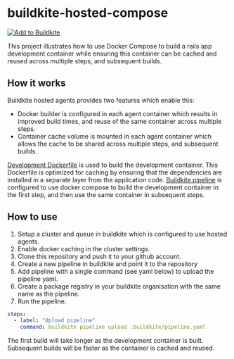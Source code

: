 # buildkite-hosted-compose

[![Add to Buildkite](https://buildkite.com/button.svg)](https://buildkite.com/new)

This project illustrates how to use Docker Compose to build a rails app development container while ensuring this container can be cached and reused across multiple steps, and subsequent builds.

## How it works

Buildkite hosted agents provides two features which enable this:

* Docker builder is configured in each agent container which results in improved build times, and reuse of the same container across multiple steps.
* Container cache volume is mounted in each agent container which allows the cache to be shared across multiple steps, and subsequent builds.

[Development Dockerfile](Dockerfile.development) is used to build the development container. This Dockerfile is optimized for caching by ensuring that the dependencies are installed in a separate layer from the application code.
[Buildkite pipeline](.buildkite/pipeline.yaml) is configured to use docker compose to build the development container in the first step, and then use the same container in subsequent steps.

## How to use

1. Setup a cluster and queue in buildkite which is configured to use hosted agents.
2. Enable docker caching in the cluster settings.
3. Clone this repository and push it to your github account.
4. Create a new pipeline in buildkite and point it to the repository
5. Add pipeline with a single command (see yaml below) to upload the pipeline yaml.
6. Create a package registry in your buildkite organisation with the same name as the pipeline.
6. Run the pipeline.

```yaml
steps:
  - label: "Upload pipeline"
    command: buildkite pipeline upload .buildkite/pipeline.yaml
```

The first build will take longer as the development container is built. Subsequent builds will be faster as the container is cached and reused.